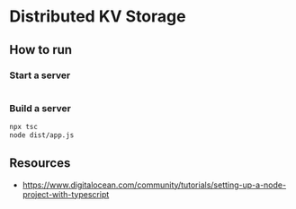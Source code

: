 # Distributed KV Storage

## How to run

### Start a server

```bash

```

### Build a server
    
```bash
npx tsc
node dist/app.js
```

## Resources
- https://www.digitalocean.com/community/tutorials/setting-up-a-node-project-with-typescript